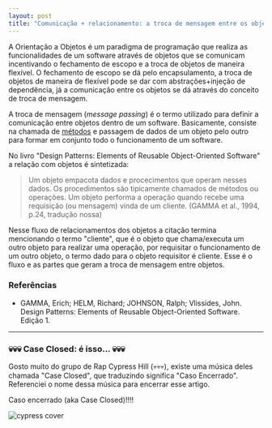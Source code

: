 ```yaml
---
layout: post
title: "Comunicação + relacionamento: a troca de mensagem entre os objetos"
---
```


A Orientação a Objetos é um paradigma de programação que realiza as funcionalidades de um software através de objetos que se comunicam  incentivando o fechamento de escopo e a troca de objetos de maneira flexível. O fechamento de escopo se dá pelo encapsulamento, a troca de objetos de maneira de flexível pode se dar com abstrações+injeção de dependência, já a comunicação entre os objetos se dá através do conceito de troca de mensagem.

A troca de mensagem (_message passing_) é o termo utilizado para definir a comunicação entre objetos dentro de um software. Basicamente, consiste na chamada de [métodos](https://raphael-da-silva.github.io/td-assinatura-metodo) e passagem de dados de um objeto pelo outro para formar em conjunto todo o funcionamento de um software.

No livro "Design Patterns: Elements of Reusable Object-Oriented Software" a relação com objetos é sintetizada:

<!--
> An object packages both data and the procedures that operate on that data. The procedures are typically called methods or operations. An object performs an operation when it receives a request (or message) from a client. 
-->

> Um objeto empacota dados e procecimentos que operam nesses dados. Os procedimentos são tipicamente chamados de métodos ou operações. Um objeto performa a operação quando recebe uma requisição (ou mensagem) vinda de um cliente. (GAMMA et al., 1994, p.24, tradução nossa)

Nesse fluxo de relacionamentos dos objetos a citação termina mencionando o termo "cliente", que é o objeto que chama/executa um outro objeto para realizar uma operação, por requisitar o funcionamento de um outro objeto, o termo dado para o objeto requisitor é cliente. Esse é o fluxo e as partes que geram a troca de mensagem entre objetos.

### Referências

* GAMMA, Erich; HELM, Richard; JOHNSON, Ralph; Vlissides, John. Design Patterns: Elements of Reusable Object-Oriented Software. Edição 1.

***

### 💀💀💀 Case Closed: é isso... 💀💀💀

Gosto muito do grupo de Rap Cypress Hill (💀💀💀), existe uma música deles chamada "Case Closed", que traduzindo significa "Caso Encerrado". Referenciei o nome dessa música para encerrar esse artigo. 

Caso encerrado (aka Case Closed)!!!!

![cypress cover](https://i.scdn.co/image/ab67616d0000b2734e51c518e787896bc8cdb1a5)
